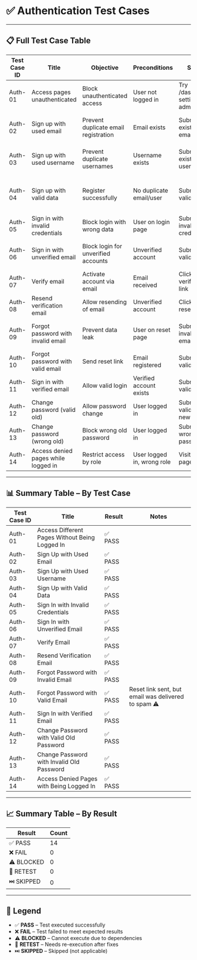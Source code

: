 # ✅ Authentication Test Cases

---

## 📋 Full Test Case Table

| Test Case ID | Title | Objective | Preconditions | Steps | Expected Results | Result | Justification |
|--------------|-------|-----------|----------------|-------|------------------|--------|----------------|
| Auth-01 | Access pages unauthenticated | Block unauthenticated access | User not logged in | Try /dashboard, settings, admin | Redirect to login, no data shown | ✅ PASS | User redirected to login |
| Auth-02 | Sign up with used email | Prevent duplicate email registration | Email exists | Submit existing email | Block form, show error | ✅ PASS | Error: "Email already exists" |
| Auth-03 | Sign up with used username | Prevent duplicate usernames | Username exists | Submit existing username | Block form, show error | ✅ PASS | Error: "Username already exists" |
| Auth-04 | Sign up with valid data | Register successfully | No duplicate email/user | Submit valid form | User created, verify email prompt | ✅ PASS | Redirected to email verification |
| Auth-05 | Sign in with invalid credentials | Block login with wrong data | User on login page | Submit invalid creds | Show error, no session | ✅ PASS | Error: "Login failed..." |
| Auth-06 | Sign in with unverified email | Block login for unverified accounts | Unverified account | Submit valid creds | Show verify email message | ✅ PASS | Error: "Login failed..." |
| Auth-07 | Verify email | Activate account via email | Email received | Click verification link | Account verified, redirect | ✅ PASS | Worked as expected |
| Auth-08 | Resend verification email | Allow resending of email | Unverified account | Click resend | Email sent again | ✅ PASS | User can resend email to same or another address |
| Auth-09 | Forgot password with invalid email | Prevent data leak | User on reset page | Submit invalid email | Generic message shown | ✅ PASS | Specific error: "Email does not have an account" |
| Auth-10 | Forgot password with valid email | Send reset link | Email registered | Submit valid email | Email with link sent | ✅ PASS | Email sent but marked as spam ⚠️ |
| Auth-11 | Sign in with verified email | Allow valid login | Verified account exists | Submit valid creds | Redirect to dashboard | ✅ PASS | Redirected to "/admin/user" |
| Auth-12 | Change password (valid old) | Allow password change | User logged in | Submit valid old + new | Success message | ✅ PASS | Worked as expected |
| Auth-13 | Change password (wrong old) | Block wrong old password | User logged in | Submit wrong old password | Show error message | ✅ PASS | Error shown: "Incorrect password..." |
| Auth-14 | Access denied pages while logged in | Restrict access by role | User logged in, wrong role | Visit admin page | Show error or redirect | ✅ PASS | Redirected to "/AccessDenied" |

---

## 📊 Summary Table – By Test Case

| Test Case ID | Title | Result | Notes |
|--------------|-------|--------|-------|
| Auth-01 | Access Different Pages Without Being Logged In | ✅ PASS | |
| Auth-02 | Sign Up with Used Email | ✅ PASS | |
| Auth-03 | Sign Up with Used Username | ✅ PASS | |
| Auth-04 | Sign Up with Valid Data | ✅ PASS | |
| Auth-05 | Sign In with Invalid Credentials | ✅ PASS | |
| Auth-06 | Sign In with Unverified Email | ✅ PASS | |
| Auth-07 | Verify Email | ✅ PASS | |
| Auth-08 | Resend Verification Email | ✅ PASS | |
| Auth-09 | Forgot Password with Invalid Email | ✅ PASS | |
| Auth-10 | Forgot Password with Valid Email | ✅ PASS | Reset link sent, but email was delivered to spam ⚠️ |
| Auth-11 | Sign In with Verified Email | ✅ PASS | |
| Auth-12 | Change Password with Valid Old Password | ✅ PASS | |
| Auth-13 | Change Password with Invalid Old Password | ✅ PASS | |
| Auth-14 | Access Denied Pages with Being Logged In | ✅ PASS | |

---

## 📈 Summary Table – By Result

| Result     | Count |
|------------|-------|
| ✅ PASS     | 14    |
| ❌ FAIL     | 0     |
| ⚠️ BLOCKED | 0     |
| 🔄 RETEST  | 0     |
| ⏭️ SKIPPED | 0     |

---

## 🧾 Legend

* ✅ **PASS** – Test executed successfully  
* ❌ **FAIL** – Test failed to meet expected results  
* ⚠️ **BLOCKED** – Cannot execute due to dependencies  
* 🔄 **RETEST** – Needs re-execution after fixes  
* ⏭️ **SKIPPED** – Skipped (not applicable)
